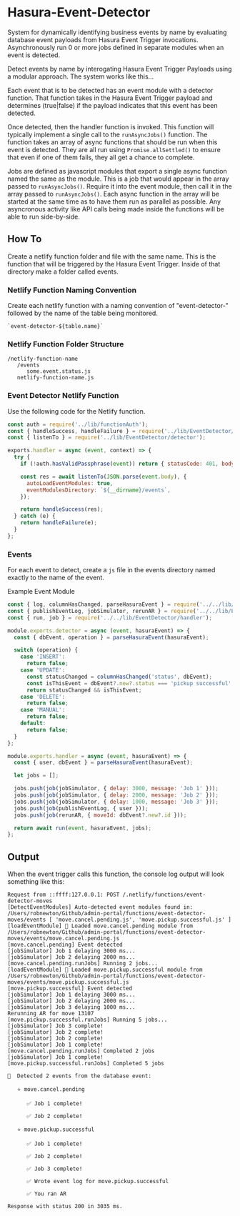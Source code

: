 # Hasura-Event-Detector
System for dynamically identifying business events by name by evaluating database event payloads from Hasura Event Trigger invocations. Asynchronously run 0 or more jobs defined in separate modules when an event is detected. 

Detect events by name by interogating Hasura Event Trigger Payloads using a modular approach. The system works like this...

Each event that is to be detected has an event module with a detector function. That function takes in the Hasura Event Trigger payload and determines (true|false) if the payload indicates that this event has been detected.

Once detected, then the handler function is invoked. This function will typically implement a single call to the `runAsyncJobs()` function. The function takes an array of async functions that should be run when this event is detected. They are all run using `Promise.allSettled()` to ensure that even if one of them fails, they all get a chance to complete.

Jobs are defined as javascript modules that export a single async function named the same as the module. This is a job that would appear in the array passed to `runAsyncJobs()`. Require it into the event module, then call it in the array passed to `runAsyncJobs()`. Each async function in the array will be started at the same time as to have them run as parallel as possible. Any asyncronous activity like API calls being made inside the functions will be able to run side-by-side.

## How To

Create a netlify function folder and file with the same name. This is the function that will be triggered by the Hasura Event Trigger. Inside of that directory make a folder called events.

### Netlify Function Naming Convention

Create each netlify function with a naming convention of "event-detector-" followed by the name of the table being monitored.

```
`event-detector-${table.name}`
```

### Netlify Function Folder Structure

```
/netlify-function-name
   /events
      some.event.status.js
   netlify-function-name.js
```

### Event Detector Netlify Function

Use the following code for the Netlify function.

```javascript title="netlify-function-name.js"
const auth = require('../lib/functionAuth');
const { handleSuccess, handleFailure } = require('../lib/EventDetector/helpers');
const { listenTo } = require('../lib/EventDetector/detector');

exports.handler = async (event, context) => {
  try {
    if (!auth.hasValidPassphrase(event)) return { statusCode: 401, body: `Unauthorized!` };

    const res = await listenTo(JSON.parse(event.body), {
      autoLoadEventModules: true,
      eventModulesDirectory: `${__dirname}/events`,
    });

    return handleSuccess(res);
  } catch (e) {
    return handleFailure(e);
  }
};
```

### Events

For each event to detect, create a `js` file in the events directory named exactly to the name of the event.

Example Event Module

```javascript title="some.event.status.js"
const { log, columnHasChanged, parseHasuraEvent } = require('../../lib/EventDetector/helpers');
const { publishEventLog, jobSimulator, rerunAR } = require('../../lib/EventDetector/jobs');
const { run, job } = require('../../lib/EventDetector/handler');

module.exports.detector = async (event, hasuraEvent) => {
  const { dbEvent, operation } = parseHasuraEvent(hasuraEvent);

  switch (operation) {
    case 'INSERT':
      return false;
    case 'UPDATE':
      const statusChanged = columnHasChanged('status', dbEvent);
      const isThisEvent = dbEvent?.new?.status === 'pickup successful';
      return statusChanged && isThisEvent;
    case 'DELETE':
      return false;
    case 'MANUAL':
      return false;
    default:
      return false;
  }
};

module.exports.handler = async (event, hasuraEvent) => {
  const { user, dbEvent } = parseHasuraEvent(hasuraEvent);

  let jobs = [];

  jobs.push(job(jobSimulator, { delay: 3000, message: 'Job 1' }));
  jobs.push(job(jobSimulator, { delay: 2000, message: 'Job 2' }));
  jobs.push(job(jobSimulator, { delay: 1000, message: 'Job 3' }));
  jobs.push(job(publishEventLog, { user }));
  jobs.push(job(rerunAR, { moveId: dbEvent?.new?.id }));

  return await run(event, hasuraEvent, jobs);
};
```

## Output

When the event trigger calls this function, the console log output will look something like this:

```
Request from ::ffff:127.0.0.1: POST /.netlify/functions/event-detector-moves
[DetectEventModules] Auto-detected event modules found in: /Users/robnewton/Github/admin-portal/functions/event-detector-moves/events [ 'move.cancel.pending.js', 'move.pickup.successful.js' ]
[loadEventModule] 🧩 Loaded move.cancel.pending module from /Users/robnewton/Github/admin-portal/functions/event-detector-moves/events/move.cancel.pending.js
[move.cancel.pending] Event detected
[jobSimulator] Job 1 delaying 3000 ms...
[jobSimulator] Job 2 delaying 2000 ms...
[move.cancel.pending.runJobs] Running 2 jobs...
[loadEventModule] 🧩 Loaded move.pickup.successful module from /Users/robnewton/Github/admin-portal/functions/event-detector-moves/events/move.pickup.successful.js
[move.pickup.successful] Event detected
[jobSimulator] Job 1 delaying 3000 ms...
[jobSimulator] Job 2 delaying 2000 ms...
[jobSimulator] Job 3 delaying 1000 ms...
Rerunning AR for move 13107
[move.pickup.successful.runJobs] Running 5 jobs...
[jobSimulator] Job 3 complete!
[jobSimulator] Job 2 complete!
[jobSimulator] Job 2 complete!
[jobSimulator] Job 1 complete!
[move.cancel.pending.runJobs] Completed 2 jobs
[jobSimulator] Job 1 complete!
[move.pickup.successful.runJobs] Completed 5 jobs

🔔  Detected 2 events from the database event:

   ⭐️ move.cancel.pending

      ✅ Job 1 complete!

      ✅ Job 2 complete!

   ⭐️ move.pickup.successful

      ✅ Job 1 complete!

      ✅ Job 2 complete!

      ✅ Job 3 complete!

      ✅ Wrote event log for move.pickup.successful

      ✅ You ran AR

Response with status 200 in 3035 ms.
```